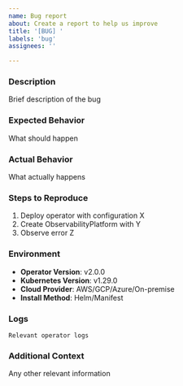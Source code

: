 ```yaml
---
name: Bug report
about: Create a report to help us improve
title: '[BUG] '
labels: 'bug'
assignees: ''

---
```


### Description
Brief description of the bug

### Expected Behavior
What should happen

### Actual Behavior
What actually happens

### Steps to Reproduce
1. Deploy operator with configuration X
2. Create ObservabilityPlatform with Y
3. Observe error Z

### Environment
- **Operator Version**: v2.0.0
- **Kubernetes Version**: v1.29.0
- **Cloud Provider**: AWS/GCP/Azure/On-premise
- **Install Method**: Helm/Manifest

### Logs
```
Relevant operator logs
```

### Additional Context
Any other relevant information
